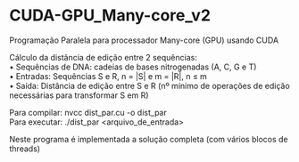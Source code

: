 # CUDA-GPU_Many-core_v2

Programação Paralela para processador Many-core (GPU) usando CUDA

Cálculo da distância de edição entre 2 sequências:<br>
• Sequências de DNA: cadeias de bases nitrogenadas (A, C, G e T)<br>
• Entradas: Sequências S e R, n = |S| e m = |R|, n ≤ m<br>
• Saída: Distância de edição entre S e R (nº mínimo de operações de edição necessárias para transformar S em R)

Para compilar: nvcc dist_par.cu -o dist_par
<br>
Para executar: ./dist_par <arquivo_de_entrada>

Neste programa é implementada a solução completa (com vários blocos de threads)
